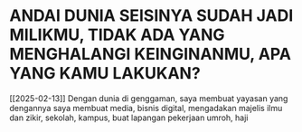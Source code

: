 # ANDAI DUNIA SEISINYA SUDAH JADI MILIKMU, TIDAK ADA YANG MENGHALANGI KEINGINANMU, APA YANG KAMU LAKUKAN?
[[2025-02-13]] 
Dengan dunia di genggaman, saya membuat yayasan yang dengannya saya membuat media, bisnis digital, mengadakan majelis ilmu dan zikir, sekolah, kampus, buat lapangan pekerjaan
umroh, haji
